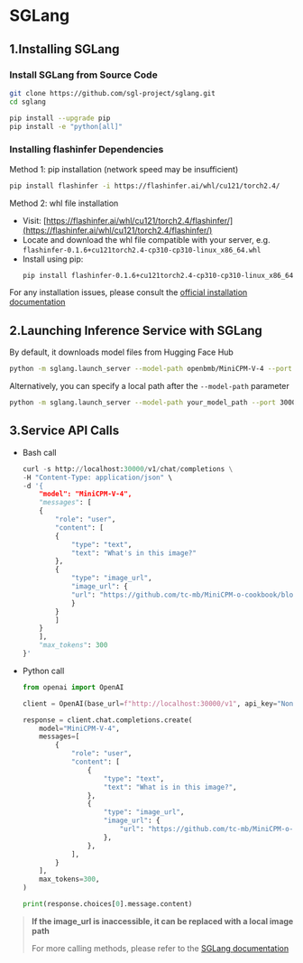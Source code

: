 # SGLang 

## 1.Installing SGLang
### Install SGLang from Source Code
```bash
git clone https://github.com/sgl-project/sglang.git
cd sglang

pip install --upgrade pip
pip install -e "python[all]"
```

### Installing flashinfer Dependencies

Method 1: pip installation (network speed may be insufficient)
```bash
pip install flashinfer -i https://flashinfer.ai/whl/cu121/torch2.4/
```

Method 2: whl file installation
- Visit: [https://flashinfer.ai/whl/cu121/torch2.4/flashinfer/](https://flashinfer.ai/whl/cu121/torch2.4/flashinfer/)
- Locate and download the whl file compatible with your server, e.g. `flashinfer-0.1.6+cu121torch2.4-cp310-cp310-linux_x86_64.whl`
- Install using pip:
    ```bash
    pip install flashinfer-0.1.6+cu121torch2.4-cp310-cp310-linux_x86_64.whl
    ```
For any installation issues, please consult the [official installation documentation](https://docs.sglang.ai/start/install.html)

## 2.Launching Inference Service with SGLang

By default, it downloads model files from Hugging Face Hub
```bash
python -m sglang.launch_server --model-path openbmb/MiniCPM-V-4 --port 30000
```
Alternatively, you can specify a local path after the `--model-path` parameter
```bash
python -m sglang.launch_server --model-path your_model_path --port 30000 --trust-remote-code
```

## 3.Service API Calls
- Bash call
    ```python
    curl -s http://localhost:30000/v1/chat/completions \
    -H "Content-Type: application/json" \
    -d '{
        "model": "MiniCPM-V-4",
        "messages": [
        {
            "role": "user",
            "content": [
            {
                "type": "text",
                "text": "What's in this image?"
            },
            {
                "type": "image_url",
                "image_url": {
                "url": "https://github.com/tc-mb/MiniCPM-o-cookbook/blob/main/inference/assets/airplane.jpeg?raw=true"
                }
            }
            ]
        }
        ],
        "max_tokens": 300
    }'
    ```

- Python call
    ```python
    from openai import OpenAI

    client = OpenAI(base_url=f"http://localhost:30000/v1", api_key="None")

    response = client.chat.completions.create(
        model="MiniCPM-V-4",
        messages=[
            {
                "role": "user",
                "content": [
                    {
                        "type": "text",
                        "text": "What is in this image?",
                    },
                    {
                        "type": "image_url",
                        "image_url": {
                            "url": "https://github.com/tc-mb/MiniCPM-o-cookbook/blob/main/inference/assets/airplane.jpeg?raw=true",
                        },
                    },
                ],
            }
        ],
        max_tokens=300,
    )

    print(response.choices[0].message.content)
    ```
> **If the image_url is inaccessible, it can be replaced with a local image path**
> 
> For more calling methods, please refer to the [SGLang documentation](https://docs.sglang.ai/backend/openai_api_vision.html)